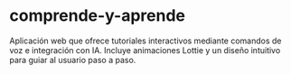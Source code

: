 # comprende-y-aprende
Aplicación web que ofrece tutoriales interactivos mediante comandos de voz e integración con IA. Incluye animaciones Lottie y un diseño intuitivo para guiar al usuario paso a paso.
